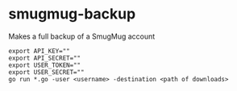 # smugmug-backup
Makes a full backup of a SmugMug account

```
export API_KEY=""
export API_SECRET=""
export USER_TOKEN=""
export USER_SECRET=""
go run *.go -user <username> -destination <path of downloads>
```
